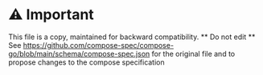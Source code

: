 # ⚠️ Important

This file is a copy, maintained for backward compatibility. ** Do not edit **
See https://github.com/compose-spec/compose-go/blob/main/schema/compose-spec.json for the original file
and to propose changes to the compose specification